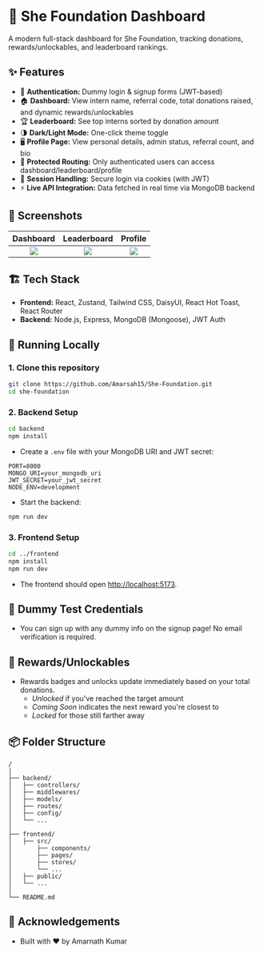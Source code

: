 # 🚀 She Foundation Dashboard

A modern full-stack dashboard for She Foundation, tracking donations, rewards/unlockables, and leaderboard rankings.

## ✨ Features

- 🪪 **Authentication:** Dummy login \& signup forms (JWT-based)
- 🏠 **Dashboard:** View intern name, referral code, total donations raised, and dynamic rewards/unlockables
- 🏆 **Leaderboard:** See top interns sorted by donation amount
- 🌗 **Dark/Light Mode:** One-click theme toggle
- 🖥️ **Profile Page:** View personal details, admin status, referral count, and bio
- 🚦 **Protected Routing:** Only authenticated users can access dashboard/leaderboard/profile
- 🍪 **Session Handling:** Secure login via cookies (with JWT)
- ⚡ **Live API Integration:** Data fetched in real time via MongoDB backend

## 📸 Screenshots

|          Dashboard          |          Leaderboard          |          Profile          |
| :-------------------------: | :---------------------------: | :-----------------------: |
| ![](./public/dashboard.png) | ![](./public/leaderboard.png) | ![](./public/profile.png) |

## 🏗️ Tech Stack

- **Frontend:** React, Zustand, Tailwind CSS, DaisyUI, React Hot Toast, React Router
- **Backend:** Node.js, Express, MongoDB (Mongoose), JWT Auth

## 🚦 Running Locally

### 1. Clone this repository

```bash
git clone https://github.com/Amarsah15/She-Foundation.git
cd she-foundation
```

### 2. Backend Setup

```bash
cd backend
npm install
```

- Create a `.env` file with your MongoDB URI and JWT secret:

```
PORT=8000
MONGO_URI=your_mongodb_uri
JWT_SECRET=your_jwt_secret
NODE_ENV=development
```

- Start the backend:

```bash
npm run dev
```

### 3. Frontend Setup

```bash
cd ../frontend
npm install
npm run dev
```

- The frontend should open [http://localhost:5173](http://localhost:5173).

## 🔑 Dummy Test Credentials

- You can sign up with any dummy info on the signup page! No email verification is required.

## 🎁 Rewards/Unlockables

- Rewards badges and unlocks update immediately based on your total donations.
  - _Unlocked_ if you've reached the target amount
  - _Coming Soon_ indicates the next reward you're closest to
  - _Locked_ for those still farther away

## 📦 Folder Structure

```
/
│
├── backend/
│   ├── controllers/
│   ├── middlewares/
│   ├── models/
│   ├── routes/
│   ├── config/
│   └── ...
│
├── frontend/
│   ├── src/
│       ├── components/
│       ├── pages/
│       ├── stores/
│       └── ...
│   ├── public/
│   └── ...
│
└── README.md
```

## 🙌 Acknowledgements

- Built with ❤️ by Amarnath Kumar
